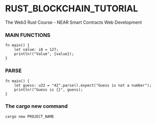 # RUST_BLOCKCHAIN_TUTORIAL
The Web3 Rust Course - NEAR Smart Contracts Web Development

### MAIN FUNCTIONS
```
fn main() {
    let value: i8 = 127;
    println!("Value", {value});
}
```

### PARSE
```
fn main() {
    let guess: u32 = "42".parse().expect("Guess is not a number");
    println!("Guess is {}", guess);
}
```

### The cargo new command
```
cargo new PROJECT_NAME
```
